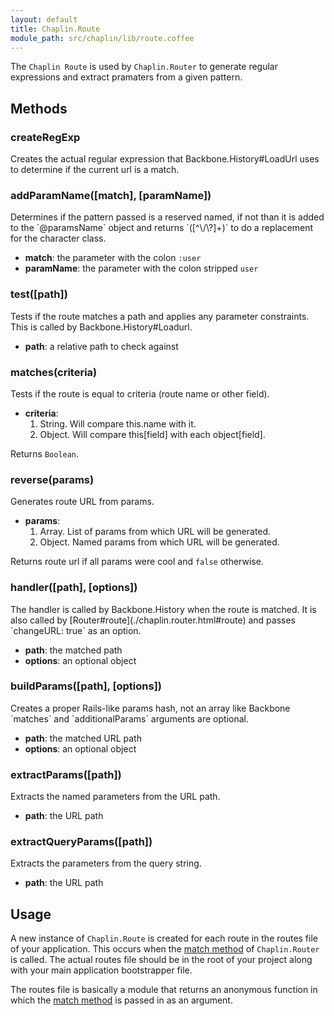 ```yaml
---
layout: default
title: Chaplin.Route
module_path: src/chaplin/lib/route.coffee
---
```


The `Chaplin Route` is used by `Chaplin.Router` to generate regular expressions and extract pramaters from a given pattern.

<h2 id="methods">Methods</h2>

<h3 class="module-member" id="createRegExp">createRegExp</h3>
Creates the actual regular expression that Backbone.History#LoadUrl uses to determine if the current url is a match.

<h3 class="module-member" id="addParamName">addParamName([match], [paramName])</h3>
Determines if the pattern passed is a reserved named, if not than it is added to the `@paramsName` object and returns `([^\/\?]+)` to do a replacement for the character class.

* **match**: the parameter with the colon `:user`
* **paramName**: the parameter with the colon stripped `user`

<h3 class="module-member" id="test">test([path])</h3>
Tests if the route matches a path and applies any parameter constraints.  This is called by Backbone.History#Loadurl.

* **path**: a relative path to check against

<h3 class="module-member" id="matches">matches(criteria)</h3>
Tests if the route is equal to criteria (route name or other field).

* **criteria**:
    1. String. Will compare this.name with it.
    2. Object. Will compare this[field] with each object[field].

Returns `Boolean`.

<h3 class="module-member" id="reverse">reverse(params)</h3>
Generates route URL from params.

* **params**:
    1. Array. List of params from which URL will be generated.
    2. Object. Named params from which URL will be generated.

Returns route url if all params were cool and `false` otherwise.

<h3 class="module-member" id="handler">handler([path], [options])</h3>
The handler is called by Backbone.History when the route is matched. It is also called by [Router#route](./chaplin.router.html#route) and passes `changeURL: true` as an option.

* **path**: the matched path
* **options**: an optional object

<h3 class="module-member" id="buildParams">buildParams([path], [options])</h3>
Creates a proper Rails-like params hash, not an array like Backbone `matches` and `additionalParams` arguments are optional.

* **path**: the matched URL path
* **options**: an optional object

<h3 class="module-member" id="extractParams">extractParams([path])</h3>
Extracts the named parameters from the URL path.

* **path**: the URL path

<h3 class="module-member" id="extractQueryParams">extractQueryParams([path])</h3>
Extracts the parameters from the query string.

* **path**: the URL path


## Usage

A new instance of `Chaplin.Route` is created for each route in the routes file of your application. This occurs when the [match method](./chaplin.router.html#match) of `Chaplin.Router` is called. The actual routes file should be in the root of your project along with your main application bootstrapper file.

The routes file is basically a module that returns an anonymous function in which the [match method](./chaplin.router.html#match) is passed in as an argument.
